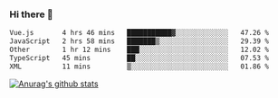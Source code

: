 ### Hi there 👋



<!--
**webB1an/webB1an** is a ✨ _special_ ✨ repository because its `README.md` (this file) appears on your GitHub profile.

Here are some ideas to get you started:

- 🔭 I’m currently working on ...
- 🌱 I’m currently learning ...
- 👯 I’m looking to collaborate on ...
- 🤔 I’m looking for help with ...
- 💬 Ask me about ...
- 📫 How to reach me: ...
- 😄 Pronouns: ...
- ⚡ Fun fact: ...
-->

<!--START_SECTION:waka-->

```txt
Vue.js       4 hrs 46 mins   ███████████▓░░░░░░░░░░░░░   47.26 %
JavaScript   2 hrs 58 mins   ███████▒░░░░░░░░░░░░░░░░░   29.39 %
Other        1 hr 12 mins    ███░░░░░░░░░░░░░░░░░░░░░░   12.02 %
TypeScript   45 mins         ██░░░░░░░░░░░░░░░░░░░░░░░   07.53 %
XML          11 mins         ▒░░░░░░░░░░░░░░░░░░░░░░░░   01.86 %
```

<!--END_SECTION:waka-->


[![Anurag's github stats](https://github-readme-stats.vercel.app/api?username=webB1an&show_icons=true&theme=radical)](https://github.com/anuraghazra/github-readme-stats)

